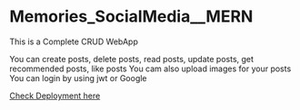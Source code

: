 ﻿# Memories_SocialMedia__MERN

This is a Complete CRUD WebApp

You can create posts, delete posts, read posts, update posts, get recommended posts, like posts
You cam also upload images for your posts
You can login by using jwt or Google 

[Check Deployment here](https://gaven-memories-social-media-mern.vercel.app/ )
